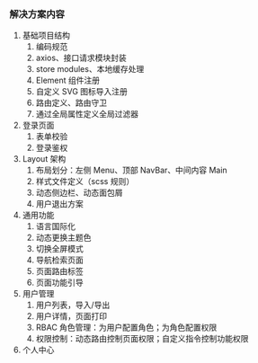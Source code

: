 ### 解决方案内容

1. 基础项目结构
   1. 编码规范
   2. axios、接口请求模块封装
   3. store modules、本地缓存处理
   4. Element 组件注册
   5. 自定义 SVG 图标导入注册
   6. 路由定义、路由守卫
   7. 通过全局属性定义全局过滤器
2. 登录页面
   1. 表单校验
   2. 登录鉴权
3. Layout 架构
   1. 布局划分：左侧 Menu、顶部 NavBar、中间内容 Main
   2. 样式文件定义（scss 规则）
   3. 动态侧边栏、动态面包屑
   4. 用户退出方案
4. 通用功能
   1. 语言国际化
   2. 动态更换主题色
   3. 切换全屏模式
   4. 导航检索页面
   5. 页面路由标签
   6. 页面功能引导
5. 用户管理
   1. 用户列表，导入/导出
   2. 用户详情，页面打印
   3. RBAC 角色管理：为用户配置角色；为角色配置权限
   4. 权限控制：动态路由控制页面权限；自定义指令控制功能权限
6. 个人中心
